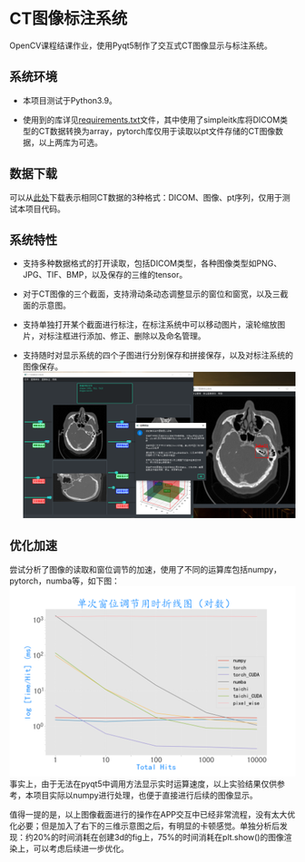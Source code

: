 # CT图像标注系统

OpenCV课程结课作业，使用Pyqt5制作了交互式CT图像显示与标注系统。

## 系统环境
- 本项目测试于Python3.9。

- 使用到的库详见[requirements.txt](./requirements.txt)文件，其中使用了simpleitk库将DICOM类型的CT数据转换为array，pytorch库仅用于读取以pt文件存储的CT图像数据，以上两库为可选。
  

## 数据下载
可以从[此处](https://drive.google.com/drive/folders/1z-UmHsR2IqKwHsbxdKyMTT59qmnDEh6V?usp=share_link)下载表示相同CT数据的3种格式：DICOM、图像、pt序列，仅用于测试本项目代码。

## 系统特性
- 支持多种数据格式的打开读取，包括DICOM类型，各种图像类型如PNG、JPG、TIF、BMP，以及保存的三维的tensor。

- 对于CT图像的三个截面，支持滑动条动态调整显示的窗位和窗宽，以及三截面的示意图。

- 支持单独打开某个截面进行标注，在标注系统中可以移动图片，滚轮缩放图片，对标注框进行添加、修正、删除以及命名管理。

- 支持随时对显示系统的四个子图进行分别保存和拼接保存，以及对标注系统的图像保存。
![demo图片](./demos/demo.png)

## 优化加速
尝试分析了图像的读取和窗位调节的加速，使用了不同的运算库包括numpy，pytorch，numba等，如下图：
![速度比较](./faster_reader/fig1.png)
事实上，由于无法在pyqt5中调用方法显示实时运算速度，以上实验结果仅供参考，本项目实际以numpy进行处理，也便于直接进行后续的图像显示。

值得一提的是，以上图像截面进行的操作在APP交互中已经非常流程，没有太大优化必要；但是加入了右下的三维示意图之后，有明显的卡顿感觉。单独分析后发现：约20%的时间消耗在创建3d的fig上，75%的时间消耗在plt.show()的图像渲染上，可以考虑后续进一步优化。
